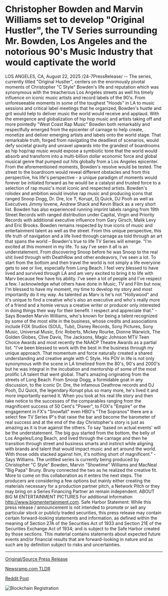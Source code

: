 # Christopher Bowden and Marvin Williams set to develop "Original Hustler", the TV Series surrounding Mr. Bowden, Los Angeles and the notorious 90's Music Industry that would captivate the world

LOS ANGELES, CA, August 22, 2025 /24-7PressRelease/ -- The series, currently titled "Original Hustler", centers on the enormously pivotal moments of Christopher "C Style" Bowden's life and reputation which was synonymous with the treacherous Los Angeles streets as well his timely influence on iconic music artists and record labels of the 90's.   From unforeseeable moments in some of the toughest "Hoods" in LA to music sessions and critical label meetings that he organized, Bowden's hustle and grit would help to deliver music the world would receive and applaud. With the emergence and globalization of hip hop music and artists taking off and more pointedly "West Coast Rap Music" Bowden both remarkably and respectfully emerged from the epicenter of carnage to help create, monetize and deliver emerging artists and labels onto the world stage. That remarkable truth, forged from navigating the deadliest of scenarios, would defy societal gravity and unravel upwards into the grandest of boardrooms as hip hop/rap music would expose a symbiotic tone that the world would absorb and transform into a multi-billion dollar economic force and global musical genre that pumped out hits globally from a Los Angeles epicenter.  From the aforementioned moments, Bowden's resolve would be tested. The street to the boardroom would reveal different obstacles and from this perspective, his life's perspective - a unique paradigm of moments would forever be initiated forward as he would be a catalyst and trusted force to a selection of rap music's most iconic and respected artists. Bowden's rolodex and ambition would involve rap music and producing icons that ranged Snoop Dogg, Dr. Dre, Ice T, Korupt, Dj Quick, DJ Pooh as well as Executives Jimmy Iovene, Andrew Shack and Kevin Black as a very short list. Bowden has also experienced running imprint labels ranging from 19th Street Records with ranged distribution under Capital, Virgin and Priority Records with additional executive influence from Gary Girsch, Malik Levy and Eric Brooks.  Bowden remains respected by true icons of music and entertainment talent as well as the street. From this unique perspective, this life truth of navigation and a life lived through carnage as told through an art that spans the world – Bowden's true to life TV Series will emerge.  "I'm excited at this moment in my life. To say I've seen it all is an understatement. From discovering Snoop before he was Snoop to the real shit lived through with DeathRow and other endeavors, I've seen a lot. To start from the bottom and then travel the world is not simply a life everyone gets to see or live, especially from Long Beach. I feel very blessed to have lived and survived through LA and am very excited to bring it to life with Marv because few have his ability. I've seen a lot of people and I've respect a few. I acknowledge what others have done in Music, TV and Film but now, I'm blessed to have my moment, my time to develop my story and most importantly do it my way. As talented as Marv is he's not "Hollywood" and it's unique to find a creative who's also an executive and who's really more of a friend and a homie versus a creative writer or producer only interested in doing things their way for their benefit. I respect and appreciate that." - Says Bowden  Marvin Williams, who's known for being a talent recognized by some of the most elite in the business, whose credits and associations include FOX Studios (SOUL, Tubi), Disney Records, Sony Pictures, Sony Music, Universal Music, Eric Roberts, Mickey Rourke, Dionne Warwick, The Golden Globes, Clive Davis, The Jacksons, Magic Johnson MTV Teen Choice Awards and most recently the NAACP Theatre Awards as a partial list.  "I've been blessed to work with the best in the business through my unique approach. That momentum and force naturally created a shared understanding and creative angle with C Style. His POV in life is not only synonymous with the scene in LA timelined from the 80's, 90's and 2000's but he was integral in the incubation and mentorship of some of the most prolific LA talent that went global. That's amazing originating from the streets of Long Beach. From Snoop Dogg, a formidable goat in any discussion, to the iconic Dr. Dre, the infamous Deathrow records and DJ Pooh, DJ Quick, the legendary Korupt plus so many more, he's lived it and more importantly earned it. When you look at his real life story and then take notice to the successes of the comparables ranging from the magnificent success of 50 Cent's "Power", to FOX's "Empire" or the engagement in FX's "Snowfall" even HBO's "The Sopranos" there are a select few TV Series IP's that raise the bar and become the barometer of real success and at the end of the day Christopher's story is just as amazing as it is true against the others. To say 'based on actual events' will be the understatement. The big guy started from the bottom, the belly of Los Angeles/Long Beach, and lived through the carnage and then he transition through street and business smarts and instinct while aligning with brands and talent that would impact music and art around the world. With those odds stacked against him, it's nothing short of magnificent." - Says Williams.  The untitled series is currently being produced by Christopher "C Style" Bowden, Marvin "Showtime" Williams and MacNeal "Big Papa" Bruny. Bruny connected the two as he realized the creative fit.  More to come on this collaboration as it enters the next steps. The producers are considering a few options but mainly either creating the materials necessary for a production partner pitch, a Network Pitch or they may bring on a Series Financing Partner an remain independent.  ABOUT BIG M ENTERTAINMENT PICTURES  For additional information http://www.bigmentertainment.com.  Safe Harbor Statement: While this press release / announcement is not intended to promote or sell any particular stock or publicly traded securities, this press release may contain certain forward-looking statements and information, as defined within the meaning of Section 27A of the Securities Act of 1933 and Section 21E of the Securities Exchange Act of 1934; and is subject to the Safe Harbor created by those sections. This material contains statements about expected future events and/or financial results that are forward-looking in nature and as such are by definition subject to risks and uncertainties. 

---

[Original/Source Press Release](https://www.24-7pressrelease.com/press-release/526116/christopher-bowden-and-marvin-williams-set-to-develop-original-hustler-the-tv-series-surrounding-mr-bowden-los-angeles-and-the-notorious-90s-music-industry-that-would-captivate-the-world)
                    

[Newsramp.com TLDR](https://newsramp.com/curated-news/west-coast-hip-hop-pioneer-c-style-s-life-story-heads-to-television/8cd37d31138fd794dea90a8bf806a8d4) 

 



[Reddit Post](https://www.reddit.com/r/Business_NewsRamp/comments/1mx001f/west_coast_hiphop_pioneer_c_styles_life_story/) 



![Blockchain Registration](https://cdn.newsramp.app/24-7PressRelease/qrcode/258/22/roam6pXC.webp)